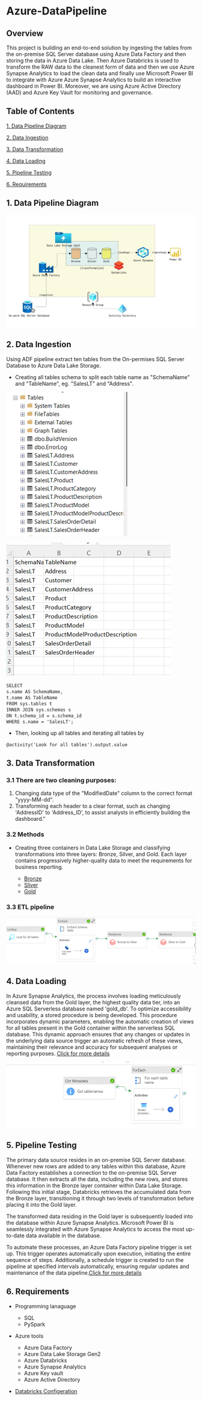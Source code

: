 
# Azure-DataPipeline





## Overview

This project is building an end-to-end solution by ingesting the tables from the on-premise SQL Server database using Azure Data Factory and then storing the data in Azure Data Lake. Then Azure Databricks is used to transform the RAW data to the cleanest form of data and then we use Azure Synapse Analytics to load the clean data and finally use Microsoft Power BI to integrate with Azure Azure Synapse Analytics to build an interactive dashboard in Power BI. Moreover, we are using Azure Active Directory (AAD) and Azure Key Vault for monitoring and governance. 

## Table of Contents

[1. Data Pipeline Diagram](#1-data-pipeline-diagram)

[2. Data Ingestion](#2-data-ingestion)	

[3. Data Transformation](#3-data-transformation)

[4. Data Loading](#4-data-loading)

[5. Pipeline Testing](#5-pipeline-testing)

[6. Requirements](#6-requirements)

## 1. Data Pipeline Diagram
![](https://github.com/SheriWon/Azure-EndtoEnd-Project/blob/main/diagram/End%20to%20End%20Azure%20Data%20architecture.JPG)

## 2. Data Ingestion
Using ADF pipeline extract ten tables from the On-permises SQL Server Database to Azure Data Lake Storage.

* Creating all tables schema to split each table name as "SchemaName" and "TableName", eg. "SalesLT" and "Address". 

![DataSource](https://github.com/SheriWon/Azure-EndtoEnd-Project/blob/main/diagram/data%20source.png)

![TableSchema](https://github.com/SheriWon/Azure-EndtoEnd-Project/blob/main/diagram/alltableSchema.png)


``` 
SELECT
s.name AS SchemaName,
t.name AS TableName
FROM sys.tables t
INNER JOIN sys.schemas s
ON t.schema_id = s.schema_id
WHERE s.name = 'SalesLT'; 
```
* Then, looking up all tables and iterating all tables by 

```
@activity('Look for all tables').output.value
 ```

## 3. Data Transformation
### 3.1 There are two cleaning purposes: 

1. Changing data type of the "ModifiedDate" column to the correct format "yyyy-MM-dd". 
1. Transforming each header to a clear format, such as changing 'AddressID' to 'Address_ID', to assist analysts in efficiently building the dashboard."

### 3.2 Methods

* Creating three containers in Data Lake Storage and classifying transformations into three layers: Bronze, Silver, and Gold. Each layer contains progressively higher-quality data to meet the requirements for business reporting.

    * [Bronze](https://github.com/SheriWon/DataTransformation-Databricks)
    * [Sliver](https://github.com/SheriWon/DataTransformation-Databricks/blob/main/bronze%20to%20silver.py)
    * [Gold](https://github.com/SheriWon/DataTransformation-Databricks/blob/main/silver%20to%20gold.py)


### 3.3 ETL pipeline 
![](https://github.com/SheriWon/Azure-EndtoEnd-Project/blob/main/diagram/DataExcration-Transformation.png)
## 4. Data Loading
In Azure Synapse Analytics, the process involves loading meticulously cleansed data from the Gold layer, the highest quality data tier, into an Azure SQL Serverless database named 'gold_db'. To optimize accessibility and usability, a stored procedure is being developed. This procedure incorporates dynamic parameters, enabling the automatic creation of views for all tables present in the Gold container within the serverless SQL database. This dynamic approach ensures that any changes or updates in the underlying data source trigger an automatic refresh of these views, maintaining their relevance and accuracy for subsequent analyses or reporting purposes. [Click for more details](https://github.com/SheriWon/DataLoading-AzureSynapse)

![](https://github.com/SheriWon/Azure-EndtoEnd-Project/blob/main/diagram/dataloading.png)

## 5. Pipeline Testing

The primary data source resides in an on-premise SQL Server database. Whenever new rows are added to any tables within this database, Azure Data Factory establishes a connection to the on-premise SQL Server database. It then extracts all the data, including the new rows, and stores this information in the Bronze layer container within Data Lake Storage. Following this initial stage, Databricks retrieves the accumulated data from the Bronze layer, transitioning it through two levels of transformation before placing it into the Gold layer.

The transformed data residing in the Gold layer is subsequently loaded into the database within Azure Synapse Analytics. Microsoft Power BI is seamlessly integrated with Azure Synapse Analytics to access the most up-to-date data available in the database.

To automate these processes, an Azure Data Factory pipeline trigger is set up. This trigger operates automatically upon execution, initiating the entire sequence of steps. Additionally, a schedule trigger is created to run the pipeline at specified intervals automatically, ensuring regular updates and maintenance of the data pipeline.[Click for more details](https://github.com/SheriWon/Azure-EndtoEnd-Project/tree/main/trigger)
## 6. Requirements

* Programming lanaguage 
    - SQL
    - PySpark
* Azure tools
    - Azure Data Factory
    - Azure Data Lake Storage Gen2
    - Azure Databricks
    - Azure Synapse Analytics
    -  Azure Key vault
    - Azure Active Directory


* [Databricks Configeration](https://github.com/SheriWon/DataTransformation-Databricks/blob/main/storagemount.py)



